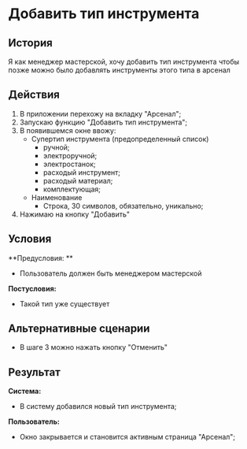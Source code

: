 # Добавить тип инструмента
## История
Я как менеджер мастерской, хочу добавить тип инструмента чтобы позже можно было добавлять инструменты этого типа в арсенал

## Действия
1. В приложении перехожу на вкладку "Арсенал";
2. Запускаю функцию "Добавить тип инструмента";
3. В появившемся окне ввожу:
    - Супертип инструмента (предопределенный список)
        - ручной;
        - электроручной;
        - электростанок;
        - расходый инструмент;
        - расходый материал;
        - комплектующая;
    - Наименование 
        - Строка, 30 символов, обязательно, уникально;
5. Нажимаю на кнопку "Добавить"

## Условия
**Предусловия: **
- Пользователь должен быть менеджером мастерской

**Постусловия:**
- Такой тип уже существует

## Альтернативные сценарии
- В шаге 3 можно нажать кнопку "Отменить"

## Результат
**Система:**
- В систему добавился новый тип инструмента;

**Пользователь:**
- Окно закрывается и становится активным страница "Арсенал";
